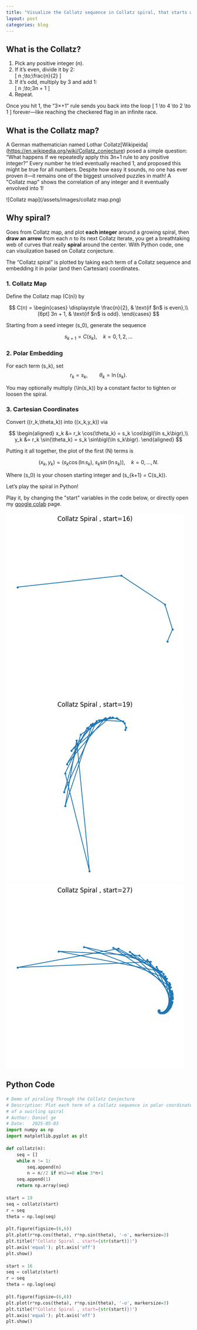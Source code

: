 ```yaml
---
title: "Visualize the Collatz sequence in Collatz spiral, that starts with any number"
layout: post
categories: blog
---
```


## What is the Collatz? 
1. Pick any positive integer \(n\).  
2. If it’s even, divide it by 2:  
   \[
     n \;\to\;\frac{n}{2}
   \]
3. If it’s odd, multiply by 3 and add 1:  
   \[
     n \;\to\;3n + 1
   \]
4. Repeat.

Once you hit 1, the “3×+1” rule sends you back into the loop 
\[
  1 \to 4 \to 2 \to 1
\]
forever—like reaching the checkered flag in an infinite race.
    
## What is the Collatz map? 
A German mathematician named Lothar Collatz[Wikipeida] (https://en.wikipedia.org/wiki/Collatz_conjecture) posed a simple question:
    “What happens if we repeatedly apply this 3n+1 rule to any positive integer?”
Every number he tried eventually reached 1, and proposed this might be true for all numbers. Despite how easy it sounds, no one has ever proven it—it remains one of the biggest unsolved puzzles in math!
A "Collatz map" shows the correlation of any integer and it eventually envolved into 1! 

![Collatz map](/assets/images/collatz map.png)

## Why spiral? 

Goes from Collatz map, and plot **each integer** around a growing spiral, then **draw an arrow** from each $n$ to its next Collatz iterate, you get a breathtaking web of curves that really **spiral** around the center. With Python code, one can visulization based on Collatz conjecture. 

The “Collatz spiral” is plotted by taking each term of a Collatz sequence and embedding it in polar (and then Cartesian) coordinates.

### 1. Collatz Map

Define the Collatz map \(C(n)\) by

$$
C(n) =
\begin{cases}
\displaystyle \frac{n}{2}, & \text{if $n$ is even},\\[6pt]
3n + 1, & \text{if $n$ is odd}.
\end{cases}
$$

Starting from a seed integer \(s_0\), generate the sequence

$$
s_{k+1} = C(s_k), \quad k = 0,1,2,\dots
$$

### 2. Polar Embedding

For each term \(s_k\), set
$$
r_k = s_k,
\qquad
\theta_k = \ln(s_k).
$$

You may optionally multiply \(\ln(s_k)\) by a constant factor to tighten or loosen the spiral.

### 3. Cartesian Coordinates

Convert \((r_k,\theta_k)\) into \((x_k,y_k)\) via

$$
\begin{aligned}
x_k &= r_k \cos(\theta_k) = s_k \cos\bigl(\ln s_k\bigr),\\
y_k &= r_k \sin(\theta_k) = s_k \sin\bigl(\ln s_k\bigr).
\end{aligned}
$$

Putting it all together, the plot of the first \(N\) terms is

$$
(x_k,y_k) = \bigl(s_k\cos(\ln s_k),\;s_k\sin(\ln s_k)\bigr),
\quad
k=0,\dots,N.
$$

Where \(s_0\) is your chosen starting integer and \(s_{k+1} = C(s_k)\).


Let’s play the spiral in Python!

Play it, by changing the "start" variables in the code below, or directly open my [google colab](https://colab.research.google.com/drive/13WyXPjfWPCNFrZ5iqiIkvVJ__Hy3Q3w1?usp=sharing) page.

![collatz_conjecture16](/assets/images/collatz_conjecture16.png)
![collatz_conjecture19](/assets/images/collatz_conjecture19.png)
![collatz_conjecture27](/assets/images/collatz_conjecture27.png)



## Python Code

```python
# Demo of piraling Through the Collatz Conjecture
# Description: Plot each term of a Collatz sequence in polar coordinates, and show the result
# of a swirling spiral
# Author: Daniel ge
# Date:   2025-05-03
import numpy as np
import matplotlib.pyplot as plt

def collatz(n):
    seq = []
    while n != 1:
        seq.append(n)
        n = n//2 if n%2==0 else 3*n+1
    seq.append(1)
    return np.array(seq)

start = 19
seq = collatz(start)
r = seq
theta = np.log(seq)

plt.figure(figsize=(6,6))
plt.plot(r*np.cos(theta), r*np.sin(theta), '-o', markersize=3)
plt.title(f"Collatz Spiral , start={str(start)})")
plt.axis('equal'); plt.axis('off')
plt.show()

start = 16
seq = collatz(start)
r = seq
theta = np.log(seq)

plt.figure(figsize=(6,6))
plt.plot(r*np.cos(theta), r*np.sin(theta), '-o', markersize=3)
plt.title(f"Collatz Spiral , start={str(start)})")
plt.axis('equal'); plt.axis('off')
plt.show()

```
